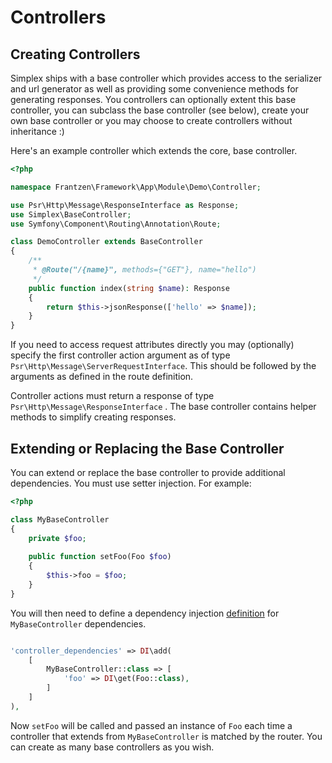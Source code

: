 Controllers
===========

Creating Controllers
--------------------

Simplex ships with a base controller which provides access to the serializer and url generator as well as providing
some convenience methods for generating responses. You controllers can optionally extent this base controller, you can 
subclass the base controller (see below), create your own base controller or you may choose to create controllers 
without inheritance :) 

Here's an example controller which extends the core, base controller.
```php
<?php

namespace Frantzen\Framework\App\Module\Demo\Controller;

use Psr\Http\Message\ResponseInterface as Response;
use Simplex\BaseController;
use Symfony\Component\Routing\Annotation\Route;

class DemoController extends BaseController
{
    /**
     * @Route("/{name}", methods={"GET"}, name="hello")
     */
    public function index(string $name): Response
    {
        return $this->jsonResponse(['hello' => $name]);
    }
}
```

If you need to access request attributes directly you may (optionally) specify the first controller action argument as 
of type `Psr\Http\Message\ServerRequestInterface`. This should be followed by the arguments as defined in the route 
definition.

Controller actions must return a response of type `Psr\Http\Message\ResponseInterface` . The base controller contains 
helper methods to simplify creating responses.


Extending or Replacing the Base Controller
------------------------------------------

You can extend or replace the base controller to provide additional dependencies. You must use setter injection. 
For example:

```php
<?php

class MyBaseController
{
    private $foo;
    
    public function setFoo(Foo $foo)
    {
        $this->foo = $foo;
    }
}
```

You will then need to define a dependency injection [definition](http://php-di.org/doc/definition-overriding.html#arrays) 
for `MyBaseController` dependencies.

```php

'controller_dependencies' => DI\add(
    [
        MyBaseController::class => [
            'foo' => DI\get(Foo::class),
        ]
    ]
),

```

Now `setFoo` will be called and passed an instance of `Foo` each time a controller that extends from `MyBaseController`
is matched by the router. You can create as many base controllers as you wish.
